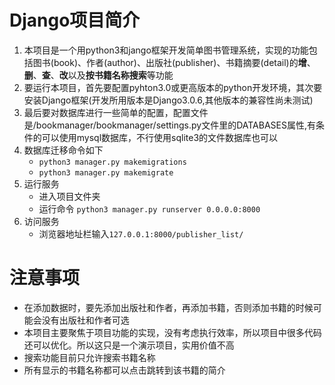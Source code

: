 # Django项目简介
1. 本项目是一个用python3和jango框架开发简单图书管理系统，实现的功能包括图书(book)、作者(author)、出版社(publisher)、书籍摘要(detail)的**增**、**删**、**查**、**改**以及**按书籍名称搜索**等功能
2. 要运行本项目，首先要配置pyhton3.0或更高版本的python开发环境，其次要安装Django框架(开发所用版本是Django3.0.6,其他版本的兼容性尚未测试)
3. 最后要对数据库进行一些简单的配置，配置文件是/bookmanager/bookmanager/settings.py文件里的DATABASES属性,有条件的可以使用mysql数据库，不行使用sqlite3的文件数据库也可以
4. 数据库迁移命令如下
   + `python3 manager.py makemigrations`
   + `python3 manager.py makemigrate`
5. 运行服务
   + 进入项目文件夹
   + 运行命令 `python3 manager.py runserver 0.0.0.0:8000`
6. 访问服务
   + 浏览器地址栏输入`127.0.0.1:8000/publisher_list/`

# 注意事项
+ 在添加数据时，要先添加出版社和作者，再添加书籍，否则添加书籍的时候可能会没有出版社和作者可选
+ 本项目主要聚焦于项目功能的实现，没有考虑执行效率，所以项目中很多代码还可以优化。所以这只是一个演示项目，实用价值不高
+ 搜索功能目前只允许搜索书籍名称
+ 所有显示的书籍名称都可以点击跳转到该书籍的简介
